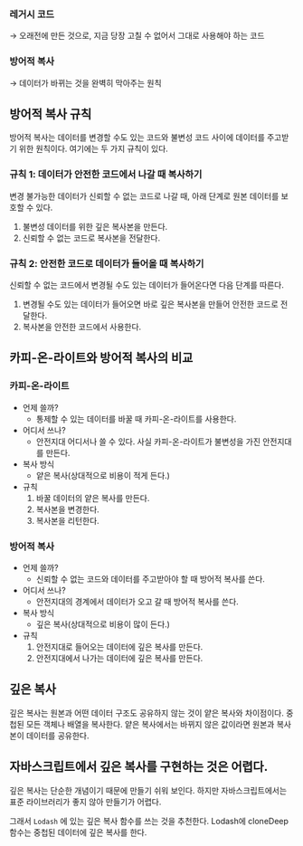 ### 레거시 코드

→ 오래전에 만든 것으로, 지금 당장 고칠 수 없어서 그대로 사용해야 하는 코드

### 방어적 복사

→ 데이터가 바뀌는 것을 완벽히 막아주는 원칙

## 방어적 복사 규칙

방어적 복사는 데이터를 변경할 수도 있는 코드와 불변성 코드 사이에 데이터를 주고받기 위한 원칙이다. 여기에는 두 가지 규칙이 있다.

### 규칙 1: 데이터가 안전한 코드에서 나갈 때 복사하기

변경 불가능한 데이터가 신뢰할 수 없는 코드로 나갈 때, 아래 단계로 원본 데이터를 보호할 수 있다.

1. 불변성 데이터를 위한 깊은 복사본을 만든다.
2. 신뢰할 수 없는 코드로 복사본을 전달한다.

### 규칙 2: 안전한 코드로 데이터가 들어올 때 복사하기

신뢰할 수 없는 코드에서 변경될 수도 있는 데이터가 들어온다면 다음 단계를 따른다.

1. 변경될 수도 있는 데이터가 들어오면 바로 깊은 복사본을 만들어 안전한 코드로 전달한다.
2. 복사본을 안전한 코드에서 사용한다.

## 카피-온-라이트와 방어적 복사의 비교

### 카피-온-라이트

- 언제 쓸까?
    - 통제할 수 있는 데이터를 바꿀 때 카피-온-라이트를 사용한다.
- 어디서 쓰나?
    - 안전지대 어디서나 쓸 수 있다. 사실 카피-온-라이트가 불변성을 가진 안전지대를 만든다.
- 복사 방식
    - 얕은 복사(상대적으로 비용이 적게 든다.)
- 규칙
    1. 바꿀 데이터의 얕은 복사를 만든다.
    2. 복사본을 변경한다.
    3. 복사본을 리턴한다.

### 방어적 복사

- 언제 쓸까?
    - 신뢰할 수 없는 코드와 데이터를 주고받아야 할 때 방어적 복사를 쓴다.
- 어디서 쓰나?
    - 안전지대의 경계에서 데이터가 오고 갈 때 방어적 복사를 쓴다.
- 복사 방식
    - 깊은 복사(상대적으로 비용이 많이 든다.)
- 규칙
    1. 안전지대로 들어오는 데이터에 깊은 복사를 만든다.
    2. 안전지대에서 나가는 데이터에 깊은 복사를 만든다.

## 깊은 복사

깊은 복사는 원본과 어떤 데이터 구조도 공유하지 않는 것이 얕은 복사와 차이점이다. 중첩된 모든 객체나 배열을 복사한다. 얕은 복사에서는 바뀌지 않은 값이라면 원본과 복사본이 데이터를 공유한다.

## 자바스크립트에서 깊은 복사를 구현하는 것은 어렵다.

깊은 복사는 단순한 개념이기 때문에 만들기 쉬워 보인다. 하지만 자바스크립트에서는 표준 라이브러리가 좋지 않아 만들기가 어렵다.

그래서 `Lodash` 에 있는 깊은 복사 함수를 쓰는 것을 추천한다. Lodash에 cloneDeep 함수는 중첩된 데이터에 깊은 복사를 한다.